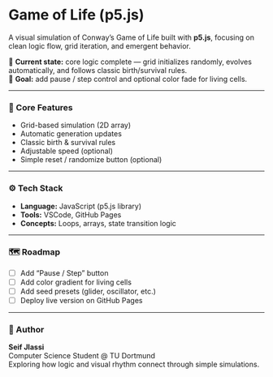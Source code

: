 # Game of Life (p5.js)

A visual simulation of Conway’s Game of Life built with **p5.js**, focusing on clean logic flow, grid iteration, and emergent behavior.

🌱 **Current state:** core logic complete — grid initializes randomly, evolves automatically, and follows classic birth/survival rules.  
🎯 **Goal:** add pause / step control and optional color fade for living cells.

---

### 🧠 Core Features
- Grid-based simulation (2D array)  
- Automatic generation updates  
- Classic birth & survival rules  
- Adjustable speed (optional)  
- Simple reset / randomize button (optional)

---

### ⚙️ Tech Stack
- **Language:** JavaScript (p5.js library)  
- **Tools:** VSCode, GitHub Pages  
- **Concepts:** Loops, arrays, state transition logic  

---

### 🗺️ Roadmap
- [ ] Add “Pause / Step” button  
- [ ] Add color gradient for living cells  
- [ ] Add seed presets (glider, oscillator, etc.)  
- [ ] Deploy live version on GitHub Pages  

---

### 👤 Author
**Seif Jlassi**  
Computer Science Student @ TU Dortmund  
Exploring how logic and visual rhythm connect through simple simulations.
